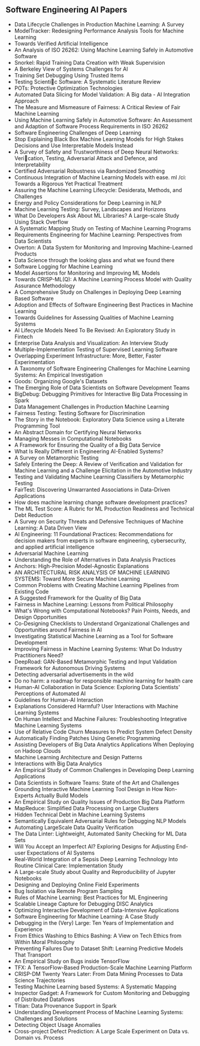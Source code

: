<h2>Software Engineering AI Papers </h2>


<ul>

                             

 <li><a target="_blank" href="https://github.com/manjunath5496/Software-Engineering-AI-Papers/blob/master/so(1).pdf" style="text-decoration:none;">Data Lifecycle Challenges in Production Machine Learning: A Survey</a></li>

 <li><a target="_blank" href="https://github.com/manjunath5496/Software-Engineering-AI-Papers/blob/master/so(2).pdf" style="text-decoration:none;">ModelTracker: Redesigning Performance Analysis Tools for Machine Learning</a></li>

<li><a target="_blank" href="https://github.com/manjunath5496/Software-Engineering-AI-Papers/blob/master/so(3).pdf" style="text-decoration:none;">Towards Verified Artificial Intelligence</a></li>
 <li><a target="_blank" href="https://github.com/manjunath5496/Software-Engineering-AI-Papers/blob/master/so(4).pdf" style="text-decoration:none;">An Analysis of ISO 26262: Using Machine Learning Safely in Automotive Software</a></li>                              
<li><a target="_blank" href="https://github.com/manjunath5496/Software-Engineering-AI-Papers/blob/master/so(5).pdf" style="text-decoration:none;">Snorkel: Rapid Training Data Creation with Weak Supervision</a></li>
<li><a target="_blank" href="https://github.com/manjunath5496/Software-Engineering-AI-Papers/blob/master/so(6).pdf" style="text-decoration:none;">A Berkeley View of Systems Challenges for AI</a></li>
 <li><a target="_blank" href="https://github.com/manjunath5496/Software-Engineering-AI-Papers/blob/master/so(7).pdf" style="text-decoration:none;">Training Set Debugging Using Trusted Items</a></li>

 <li><a target="_blank" href="https://github.com/manjunath5496/Software-Engineering-AI-Papers/blob/master/so(8).pdf" style="text-decoration:none;"> Testing Scientic Software: A Systematic Literature Review </a></li>
   <li><a target="_blank" href="https://github.com/manjunath5496/Software-Engineering-AI-Papers/blob/master/so(9).pdf" style="text-decoration:none;">POTs: Protective Optimization Technologies</a></li>
  
   
 <li><a target="_blank" href="https://github.com/manjunath5496/Software-Engineering-AI-Papers/blob/master/so(10).pdf" style="text-decoration:none;">Automated Data Slicing for Model Validation: A Big data - AI Integration Approach</a></li>                              
<li><a target="_blank" href="https://github.com/manjunath5496/Software-Engineering-AI-Papers/blob/master/so(11).pdf" style="text-decoration:none;">The Measure and Mismeasure of Fairness: A Critical Review of Fair Machine Learning</a></li>
<li><a target="_blank" href="https://github.com/manjunath5496/Software-Engineering-AI-Papers/blob/master/so(12).pdf" style="text-decoration:none;">Using Machine Learning Safely in Automotive Software: An Assessment and Adaption of Software Process Requirements in ISO 26262</a></li>
<li><a target="_blank" href="https://github.com/manjunath5496/Software-Engineering-AI-Papers/blob/master/so(13).pdf" style="text-decoration:none;">Software Engineering Challenges of Deep Learning</a></li>

<li><a target="_blank" href="https://github.com/manjunath5496/Software-Engineering-AI-Papers/blob/master/so(14).pdf" style="text-decoration:none;">Stop Explaining Black Box Machine Learning Models for High Stakes Decisions and Use Interpretable Models Instead</a></li>
                              
<li><a target="_blank" href="https://github.com/manjunath5496/Software-Engineering-AI-Papers/blob/master/so(15).pdf" style="text-decoration:none;">A Survey of Safety and Trustworthiness of Deep Neural Networks: Verication, Testing, Adversarial Attack and Defence, and Interpretability</a></li>

<li><a target="_blank" href="https://github.com/manjunath5496/Software-Engineering-AI-Papers/blob/master/so(16).pdf" style="text-decoration:none;">Certified Adversarial Robustness via Randomized Smoothing</a></li>

  <li><a target="_blank" href="https://github.com/manjunath5496/Software-Engineering-AI-Papers/blob/master/so(17).pdf" style="text-decoration:none;">Continuous Integration of Machine Learning Models with ease. ml /ci: Towards a Rigorous Yet Practical Treatment</a></li>   
  
<li><a target="_blank" href="https://github.com/manjunath5496/Software-Engineering-AI-Papers/blob/master/so(18).pdf" style="text-decoration:none;">Assuring the Machine Learning Lifecycle: Desiderata, Methods, and Challenges</a></li> 

  
<li><a target="_blank" href="https://github.com/manjunath5496/Software-Engineering-AI-Papers/blob/master/so(19).pdf" style="text-decoration:none;">Energy and Policy Considerations for Deep Learning in NLP</a></li> 

<li><a target="_blank" href="https://github.com/manjunath5496/Software-Engineering-AI-Papers/blob/master/so(20).pdf" style="text-decoration:none;">Machine Learning Testing:
Survey, Landscapes and Horizons</a></li>

<li><a target="_blank" href="https://github.com/manjunath5496/Software-Engineering-AI-Papers/blob/master/so(21).pdf" style="text-decoration:none;">What Do Developers Ask About ML Libraries? A Large-scale Study Using Stack Overflow</a></li>
<li><a target="_blank" href="https://github.com/manjunath5496/Software-Engineering-AI-Papers/blob/master/so(22).pdf" style="text-decoration:none;">A Systematic Mapping Study on Testing of Machine Learning Programs</a></li> 
 <li><a target="_blank" href="https://github.com/manjunath5496/Software-Engineering-AI-Papers/blob/master/so(23).pdf" style="text-decoration:none;">Requirements Engineering for Machine Learning: Perspectives from Data Scientists</a></li> 
 

   <li><a target="_blank" href="https://github.com/manjunath5496/Software-Engineering-AI-Papers/blob/master/so(24).pdf" style="text-decoration:none;">Overton: A Data System for Monitoring and Improving Machine-Learned Products</a></li>
 
   <li><a target="_blank" href="https://github.com/manjunath5496/Software-Engineering-AI-Papers/blob/master/so(25).pdf" style="text-decoration:none;">Data Science through the looking glass and what we found there </a></li>                              
 <li><a target="_blank" href="https://github.com/manjunath5496/Software-Engineering-AI-Papers/blob/master/so(26).pdf" style="text-decoration:none;">Software Logging for Machine Learning</a></li>
 <li><a target="_blank" href="https://github.com/manjunath5496/Software-Engineering-AI-Papers/blob/master/so(27).pdf" style="text-decoration:none;">Model Assertions for Monitoring and Improving ML Models</a></li>
   
 
   <li><a target="_blank" href="https://github.com/manjunath5496/Software-Engineering-AI-Papers/blob/master/so(28).pdf" style="text-decoration:none;">Towards CRISP-ML(Q): A Machine Learning Process Model with Quality Assurance Methodology</a></li>
 
   <li><a target="_blank" href="https://github.com/manjunath5496/Software-Engineering-AI-Papers/blob/master/so(29).pdf" style="text-decoration:none;">A Comprehensive Study on Challenges in Deploying Deep Learning Based Software </a></li>                              

  <li><a target="_blank" href="https://github.com/manjunath5496/Software-Engineering-AI-Papers/blob/master/so(30).pdf" style="text-decoration:none;">Adoption and Effects of Software Engineering Best Practices in Machine Learning</a></li>
 
   <li><a target="_blank" href="https://github.com/manjunath5496/Software-Engineering-AI-Papers/blob/master/so(31).pdf" style="text-decoration:none;">Towards Guidelines for Assessing Qualities of Machine Learning Systems</a></li> 
    <li><a target="_blank" href="https://github.com/manjunath5496/Software-Engineering-AI-Papers/blob/master/so(32).pdf" style="text-decoration:none;">AI Lifecycle Models Need To Be Revised: An Exploratory Study in Fintech</a></li> 

   <li><a target="_blank" href="https://github.com/manjunath5496/Software-Engineering-AI-Papers/blob/master/so(33).pdf" style="text-decoration:none;">Enterprise Data Analysis and Visualization: An Interview Study</a></li>                              

  <li><a target="_blank" href="https://github.com/manjunath5496/Software-Engineering-AI-Papers/blob/master/so(34).pdf" style="text-decoration:none;">Multiple-Implementation Testing of Supervised Learning Software</a></li> 
 
  <li><a target="_blank" href="https://github.com/manjunath5496/Software-Engineering-AI-Papers/blob/master/so(35).pdf" style="text-decoration:none;">Overlapping Experiment Infrastructure: More, Better, Faster Experimentation</a></li> 

  <li><a target="_blank" href="https://github.com/manjunath5496/Software-Engineering-AI-Papers/blob/master/so(36).pdf" style="text-decoration:none;">A Taxonomy of Software Engineering Challenges for Machine Learning Systems: An Empirical Investigation</a></li> 
 
<li><a target="_blank" href="https://github.com/manjunath5496/Software-Engineering-AI-Papers/blob/master/so(37).pdf" style="text-decoration:none;">Goods: Organizing Google's Datasets</a></li>
 <li><a target="_blank" href="https://github.com/manjunath5496/Software-Engineering-AI-Papers/blob/master/so(38).pdf" style="text-decoration:none;">The Emerging Role of Data Scientists on Software Development Teams</a></li>
<li><a target="_blank" href="https://github.com/manjunath5496/Software-Engineering-AI-Papers/blob/master/so(39).pdf" style="text-decoration:none;">BigDebug: Debugging Primitives for Interactive Big Data Processing in Spark</a></li>
 <li><a target="_blank" href="https://github.com/manjunath5496/Software-Engineering-AI-Papers/blob/master/so(40).pdf" style="text-decoration:none;">Data Management Challenges in Production Machine Learning</a></li>                              
<li><a target="_blank" href="https://github.com/manjunath5496/Software-Engineering-AI-Papers/blob/master/so(41).pdf" style="text-decoration:none;">Fairness Testing:
Testing Software for Discrimination</a></li>
<li><a target="_blank" href="https://github.com/manjunath5496/Software-Engineering-AI-Papers/blob/master/so(42).pdf" style="text-decoration:none;">The Story in the Notebook: Exploratory Data Science using a Literate Programming Tool</a></li>
 
  <li><a target="_blank" href="https://github.com/manjunath5496/Software-Engineering-AI-Papers/blob/master/so(43).pdf" style="text-decoration:none;">An Abstract Domain for Certifying Neural Networks</a></li>
 <li><a target="_blank" href="https://github.com/manjunath5496/Software-Engineering-AI-Papers/blob/master/so(44).pdf" style="text-decoration:none;">Managing Messes in Computational Notebooks</a></li>
   <li><a target="_blank" href="https://github.com/manjunath5496/Software-Engineering-AI-Papers/blob/master/so(45).pdf" style="text-decoration:none;">A Framework for Ensuring the Quality of a Big Data Service</a></li>  
   
<li><a target="_blank" href="https://github.com/manjunath5496/Software-Engineering-AI-Papers/blob/master/so(46).pdf" style="text-decoration:none;">What Is Really Different
in Engineering AI-Enabled Systems?</a></li> 
                             
<li><a target="_blank" href="https://github.com/manjunath5496/Software-Engineering-AI-Papers/blob/master/so(47).pdf" style="text-decoration:none;">A Survey on Metamorphic Testing</a></li>
<li><a target="_blank" href="https://github.com/manjunath5496/Software-Engineering-AI-Papers/blob/master/so(48).pdf" style="text-decoration:none;">Safely Entering the Deep: A Review of Verification and Validation for Machine Learning and a Challenge Elicitation in the Automotive Industry</a></li>

<li><a target="_blank" href="https://github.com/manjunath5496/Software-Engineering-AI-Papers/blob/master/so(49).pdf" style="text-decoration:none;">Testing and Validating Machine Learning Classifiers by Metamorphic Testing</a></li>
                              
<li><a target="_blank" href="https://github.com/manjunath5496/Software-Engineering-AI-Papers/blob/master/so(50).pdf" style="text-decoration:none;">FairTest: Discovering Unwarranted Associations in Data-Driven Applications</a></li>
<li><a target="_blank" href="https://github.com/manjunath5496/Software-Engineering-AI-Papers/blob/master/so(51).pdf" style="text-decoration:none;">How does machine learning change software development practices?</a></li>
<li><a target="_blank" href="https://github.com/manjunath5496/Software-Engineering-AI-Papers/blob/master/so(52).pdf" style="text-decoration:none;">The ML Test Score:
A Rubric for ML Production Readiness and Technical Debt Reduction</a></li>

<li><a target="_blank" href="https://github.com/manjunath5496/Software-Engineering-AI-Papers/blob/master/so(53).pdf" style="text-decoration:none;">A Survey on Security Threats and Defensive Techniques of Machine Learning: A Data Driven View</a></li>
 
<li><a target="_blank" href="https://github.com/manjunath5496/Software-Engineering-AI-Papers/blob/master/so(54).pdf" style="text-decoration:none;">AI Engineering:
11 Foundational Practices: Recommendations for decision makers from experts in software engineering, cybersecurity, and applied artificial intelligence</a></li>

<li><a target="_blank" href="https://github.com/manjunath5496/Software-Engineering-AI-Papers/blob/master/so(55).pdf" style="text-decoration:none;">Adversarial Machine Learning</a></li>
 
  <li><a target="_blank" href="https://github.com/manjunath5496/Software-Engineering-AI-Papers/blob/master/so(56).pdf" style="text-decoration:none;">Understanding the Role of Alternatives in Data Analysis Practices </a></li>                              

  <li><a target="_blank" href="https://github.com/manjunath5496/Software-Engineering-AI-Papers/blob/master/so(57).pdf" style="text-decoration:none;">Anchors: High-Precision Model-Agnostic Explanations</a></li>
 
   <li><a target="_blank" href="https://github.com/manjunath5496/Software-Engineering-AI-Papers/blob/master/so(58).pdf" style="text-decoration:none;">AN ARCHITECTURAL RISK ANALYSIS OF MACHINE LEARNING SYSTEMS: Toward More Secure Machine Learning</a></li>
    <li><a target="_blank" href="https://github.com/manjunath5496/Software-Engineering-AI-Papers/blob/master/so(59).pdf" style="text-decoration:none;">Common Problems with Creating Machine Learning Pipelines from Existing Code</a></li>
 
  <li><a target="_blank" href="https://github.com/manjunath5496/Software-Engineering-AI-Papers/blob/master/so(60).pdf" style="text-decoration:none;">A Suggested Framework for the Quality of Big Data </a></li>
 
   <li><a target="_blank" href="https://github.com/manjunath5496/Software-Engineering-AI-Papers/blob/master/so(61).pdf" style="text-decoration:none;">Fairness in Machine Learning: Lessons from Political Philosophy</a></li>
 
   <li><a target="_blank" href="https://github.com/manjunath5496/Software-Engineering-AI-Papers/blob/master/so(62).pdf" style="text-decoration:none;">What's Wrong with Computational Notebooks? Pain Points, Needs, and Design Opportunities</a></li>
 
   <li><a target="_blank" href="https://github.com/manjunath5496/Software-Engineering-AI-Papers/blob/master/so(63).pdf" style="text-decoration:none;">Co-Designing Checklists to Understand Organizational Challenges and Opportunities around Fairness in AI</a></li>                              

  <li><a target="_blank" href="https://github.com/manjunath5496/Software-Engineering-AI-Papers/blob/master/so(64).pdf" style="text-decoration:none;">Investigating Statistical Machine Learning as a Tool for Software Development</a></li>
 
   <li><a target="_blank" href="https://github.com/manjunath5496/Software-Engineering-AI-Papers/blob/master/so(65).pdf" style="text-decoration:none;">Improving Fairness in Machine Learning Systems: What Do Industry Practitioners Need? </a></li> 

   <li><a target="_blank" href="https://github.com/manjunath5496/Software-Engineering-AI-Papers/blob/master/so(66).pdf" style="text-decoration:none;">DeepRoad: GAN-Based Metamorphic Testing and Input Validation Framework for Autonomous Driving Systems</a></li> 
 
   <li><a target="_blank" href="https://github.com/manjunath5496/Software-Engineering-AI-Papers/blob/master/so(67).pdf" style="text-decoration:none;">Detecting adversarial advertisements in the wild</a></li>                              

  <li><a target="_blank" href="https://github.com/manjunath5496/Software-Engineering-AI-Papers/blob/master/so(68).pdf" style="text-decoration:none;">Do no harm: a roadmap for responsible machine learning for health care</a></li> 
 
  
   <li><a target="_blank" href="https://github.com/manjunath5496/Software-Engineering-AI-Papers/blob/master/so(69).pdf" style="text-decoration:none;">Human-AI Collaboration in Data Science: Exploring Data Scientists' Perceptions of Automated AI</a></li>                              

  <li><a target="_blank" href="https://github.com/manjunath5496/Software-Engineering-AI-Papers/blob/master/so(70).pdf" style="text-decoration:none;">Guidelines for Human-AI Interaction</a></li> 
  
 
 <li><a target="_blank" href="https://github.com/manjunath5496/Software-Engineering-AI-Papers/blob/master/so(71).pdf" style="text-decoration:none;">Explanations Considered Harmful? User Interactions with Machine Learning Systems</a></li>
 
 <li><a target="_blank" href="https://github.com/manjunath5496/Software-Engineering-AI-Papers/blob/master/so(72).pdf" style="text-decoration:none;">On Human Intellect and Machine Failures: Troubleshooting Integrative Machine Learning Systems</a></li> 
 
 
 <li><a target="_blank" href="https://github.com/manjunath5496/Software-Engineering-AI-Papers/blob/master/so(73).pdf" style="text-decoration:none;">Use of Relative Code Churn Measures to Predict System Defect Density</a></li>
  <li><a target="_blank" href="https://github.com/manjunath5496/Software-Engineering-AI-Papers/blob/master/so(74).pdf" style="text-decoration:none;">Automatically Finding Patches Using Genetic Programming</a></li>
    <li><a target="_blank" href="https://github.com/manjunath5496/Software-Engineering-AI-Papers/blob/master/so(75).pdf" style="text-decoration:none;">Assisting Developers of Big Data Analytics Applications When Deploying on Hadoop Clouds</a></li>                        
<li><a target="_blank" href="https://github.com/manjunath5496/Software-Engineering-AI-Papers/blob/master/so(76).pdf" style="text-decoration:none;">Machine Learning Architecture
and Design Patterns</a></li>

 <li><a target="_blank" href="https://github.com/manjunath5496/Software-Engineering-AI-Papers/blob/master/so(77).pdf" style="text-decoration:none;">Interactions
with Big Data Analytics</a></li> 
 
 
 <li><a target="_blank" href="https://github.com/manjunath5496/Software-Engineering-AI-Papers/blob/master/so(78).pdf" style="text-decoration:none;">An Empirical Study of Common Challenges in Developing Deep Learning Applications</a></li>
  <li><a target="_blank" href="https://github.com/manjunath5496/Software-Engineering-AI-Papers/blob/master/so(79).pdf" style="text-decoration:none;">Data Scientists in Software Teams: State of the Art and Challenges</a></li>


 <li><a target="_blank" href="https://github.com/manjunath5496/Software-Engineering-AI-Papers/blob/master/so(80).pdf" style="text-decoration:none;">Grounding Interactive Machine Learning Tool Design in How Non-Experts Actually Build Models</a></li> 
 
 
 <li><a target="_blank" href="https://github.com/manjunath5496/Software-Engineering-AI-Papers/blob/master/so(81).pdf" style="text-decoration:none;">An Empirical Study on Quality Issues of Production Big Data Platform</a></li>
  <li><a target="_blank" href="https://github.com/manjunath5496/Software-Engineering-AI-Papers/blob/master/so(82).pdf" style="text-decoration:none;">MapReduce: Simplified Data Processing on Large Clusters</a></li>

 <li><a target="_blank" href="https://github.com/manjunath5496/Software-Engineering-AI-Papers/blob/master/so(83).pdf" style="text-decoration:none;">Hidden Technical Debt in Machine Learning Systems</a></li>
  <li><a target="_blank" href="https://github.com/manjunath5496/Software-Engineering-AI-Papers/blob/master/so(84).pdf" style="text-decoration:none;">Semantically Equivalent Adversarial Rules for Debugging NLP Models</a></li>

 <li><a target="_blank" href="https://github.com/manjunath5496/Software-Engineering-AI-Papers/blob/master/so(85).pdf" style="text-decoration:none;">Automating LargeScale
Data Quality Verification</a></li>
  <li><a target="_blank" href="https://github.com/manjunath5496/Software-Engineering-AI-Papers/blob/master/so(86).pdf" style="text-decoration:none;">The Data Linter: Lightweight, Automated Sanity Checking for ML Data Sets</a></li>

 <li><a target="_blank" href="https://github.com/manjunath5496/Software-Engineering-AI-Papers/blob/master/so(87).pdf" style="text-decoration:none;">Will You Accept an Imperfect AI? Exploring Designs for Adjusting End-user Expectations of AI Systems</a></li>
  <li><a target="_blank" href="https://github.com/manjunath5496/Software-Engineering-AI-Papers/blob/master/so(88).pdf" style="text-decoration:none;">Real-World Integration of a Sepsis Deep Learning Technology Into Routine Clinical Care: Implementation Study</a></li>
  <li><a target="_blank" href="https://github.com/manjunath5496/Software-Engineering-AI-Papers/blob/master/so(89).pdf" style="text-decoration:none;">A Large-scale Study about Quality and Reproducibility of Jupyter Notebooks</a></li>
  
  
  <li><a target="_blank" href="https://github.com/manjunath5496/Software-Engineering-AI-Papers/blob/master/so(90).pdf" style="text-decoration:none;"> Designing and Deploying Online Field Experiments</a></li>
  <li><a target="_blank" href="https://github.com/manjunath5496/Software-Engineering-AI-Papers/blob/master/so(91).pdf" style="text-decoration:none;">Bug Isolation via Remote Program Sampling</a></li>

 <li><a target="_blank" href="https://github.com/manjunath5496/Software-Engineering-AI-Papers/blob/master/so(92).pdf" style="text-decoration:none;">Rules of Machine Learning:
Best Practices for ML Engineering</a></li>
  <li><a target="_blank" href="https://github.com/manjunath5496/Software-Engineering-AI-Papers/blob/master/so(93).pdf" style="text-decoration:none;"> Scalable Lineage Capture for Debugging DISC Analytics</a></li>
  <li><a target="_blank" href="https://github.com/manjunath5496/Software-Engineering-AI-Papers/blob/master/so(94).pdf" style="text-decoration:none;">Optimizing Interactive Development of Data-Intensive Applications</a></li> 
  
   <li><a target="_blank" href="https://github.com/manjunath5496/Software-Engineering-AI-Papers/blob/master/so(95).pdf" style="text-decoration:none;">Software Engineering for Machine Learning: A Case Study</a></li>  
  
<li><a target="_blank" href="https://github.com/manjunath5496/Software-Engineering-AI-Papers/blob/master/so(96).pdf" style="text-decoration:none;">Debugging in the (Very) Large: Ten Years of Implementation and Experience</a></li> 
  
  
<li><a target="_blank" href="https://github.com/manjunath5496/Software-Engineering-AI-Papers/blob/master/so(97).pdf" style="text-decoration:none;">From Ethics Washing to Ethics Bashing: A View on Tech Ethics from Within Moral Philosophy</a></li>


 <li><a target="_blank" href="https://github.com/manjunath5496/Software-Engineering-AI-Papers/blob/master/so(98).pdf" style="text-decoration:none;">Preventing Failures Due to Dataset Shift: Learning Predictive Models That Transport</a></li> 
  
   <li><a target="_blank" href="https://github.com/manjunath5496/Software-Engineering-AI-Papers/blob/master/so(99).pdf" style="text-decoration:none;">An Empirical Study on Bugs inside TensorFlow</a></li>  
  
<li><a target="_blank" href="https://github.com/manjunath5496/Software-Engineering-AI-Papers/blob/master/so(100).pdf" style="text-decoration:none;">TFX: A TensorFlow-Based Production-Scale Machine Learning Platform</a></li>  
  
 <li><a target="_blank" href="https://github.com/manjunath5496/Software-Engineering-AI-Papers/blob/master/so(101).pdf" style="text-decoration:none;">CRISP-DM Twenty Years Later:
From Data Mining Processes to Data Science Trajectories</a></li> 
  
   <li><a target="_blank" href="https://github.com/manjunath5496/Software-Engineering-AI-Papers/blob/master/so(102).pdf" style="text-decoration:none;">Testing Machine Learning based Systems: A Systematic Mapping</a></li> 
  
   
 <li><a target="_blank" href="https://github.com/manjunath5496/Software-Engineering-AI-Papers/blob/master/so(103).pdf" style="text-decoration:none;">Inspector Gadget: A Framework for Custom Monitoring and Debugging of Distributed Dataflows </a></li> 
  
   <li><a target="_blank" href="https://github.com/manjunath5496/Software-Engineering-AI-Papers/blob/master/so(104).pdf" style="text-decoration:none;">Titian: Data Provenance Support in Spark</a></li>  
   
 <li><a target="_blank" href="https://github.com/manjunath5496/Software-Engineering-AI-Papers/blob/master/so(105).pdf" style="text-decoration:none;">Understanding Development Process of Machine Learning Systems: Challenges and Solutions</a></li> 
 
<li><a target="_blank" href="https://github.com/manjunath5496/Software-Engineering-AI-Papers/blob/master/so(106).pdf" style="text-decoration:none;">Detecting Object Usage Anomalies</a></li> 
  
   <li><a target="_blank" href="https://github.com/manjunath5496/Software-Engineering-AI-Papers/blob/master/so(107).pdf" style="text-decoration:none;">Cross-project Defect Prediction: A Large Scale Experiment on Data vs. Domain vs. Process</a></li> 
  </ul>

